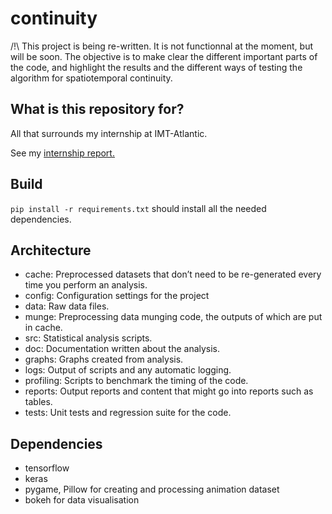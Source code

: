 # continuity

/!\ This project is being re-written. It is not functionnal at the moment, but will be soon. The objective is to make clear the different important parts of the code, and highlight the results and the different ways of testing the algorithm for spatiotemporal continuity.

## What is this repository for?

All that surrounds my internship at IMT-Atlantic. 

See my [internship report.](https://perso.ens-lyon.fr/guillaume.duboc/files/Rapport%20de%20Stage%20L3.pdf)

## Build

`pip install -r requirements.txt` should install all the needed dependencies.

## Architecture

- cache: Preprocessed datasets that don’t need to be re-generated every time you perform an analysis.
- config: Configuration settings for the project
- data: Raw data files.
- munge: Preprocessing data munging code, the outputs of which are put in cache.
- src: Statistical analysis scripts.
- doc: Documentation written about the analysis.
- graphs: Graphs created from analysis.
- logs: Output of scripts and any automatic logging.
- profiling: Scripts to benchmark the timing of the code.
- reports: Output reports and content that might go into reports such as tables.
- tests: Unit tests and regression suite for the code.


## Dependencies

- tensorflow
- keras
- pygame, Pillow for creating and processing animation dataset
- bokeh for data visualisation
